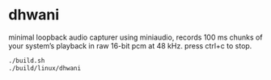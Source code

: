 # dhwani

minimal loopback audio capturer using miniaudio, records 100 ms chunks of your system’s playback in raw 16-bit pcm at 48 kHz. press ctrl+c to stop.

```bash
./build.sh
./build/linux/dhwani
```
